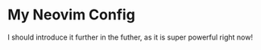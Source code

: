 # My Neovim Config

I should introduce it further in the futher, as it is super powerful right now!
